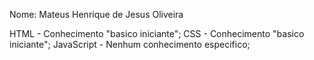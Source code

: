 
Nome: Mateus Henrique de Jesus Oliveira

HTML - Conhecimento "basico iniciante";
CSS - Conhecimento "basico iniciante";
JavaScript - Nenhum conhecimento especifico;
